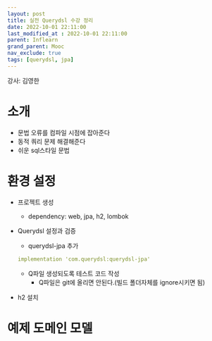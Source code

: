 ```yaml
---
layout: post
title: 실전 Querydsl 수강 정리
date: 2022-10-01 22:11:00
last_modified_at : 2022-10-01 22:11:00
parent: Inflearn
grand_parent: Mooc
nav_exclude: true
tags: [querydsl, jpa]
---
```


강사: 김영한

# 소개

- 문법 오류를 컴파일 시점에 잡아준다
- 동적 쿼리 문제 해결해준다
- 쉬운 sql스타일 문법

# 환경 설정

- 프로젝트 생성
    - dependency: web, jpa, h2, lombok
- Querydsl 설정과 검증
    - querydsl-jpa 추가
    
    ```yaml
    implementation 'com.querydsl:querydsl-jpa'
    ```
    
    - Q파일 생성되도록 테스트 코드 작성
        - Q파일은 git에 올리면 안된다.(빌드 폴더자체를 ignore시키면 됨)
- h2 설치

# 예제 도메인 모델